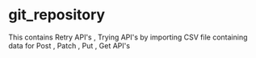 # git_repository
This contains  Retry API's , Trying API's by importing CSV file containing data for Post , Patch , Put , Get API's
